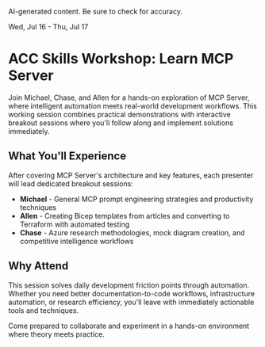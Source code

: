 AI-generated content. Be sure to check for accuracy.

Wed, Jul 16 - Thu, Jul 17
# ACC Skills Workshop: Learn MCP Server

Join Michael, Chase, and Allen for a hands-on exploration of MCP Server, where intelligent automation meets real-world development workflows. This working session combines practical demonstrations with interactive breakout sessions where you'll follow along and implement solutions immediately.

## What You'll Experience

After covering MCP Server's architecture and key features, each presenter will lead dedicated breakout sessions:

- **Michael** - General MCP prompt engineering strategies and productivity techniques
- **Allen** - Creating Bicep templates from articles and converting to Terraform with automated testing
- **Chase** - Azure research methodologies, mock diagram creation, and competitive intelligence workflows

## Why Attend

This session solves daily development friction points through automation. Whether you need better documentation-to-code workflows, infrastructure automation, or research efficiency, you'll leave with immediately actionable tools and techniques.

Come prepared to collaborate and experiment in a hands-on environment where theory meets practice.